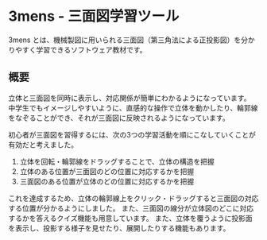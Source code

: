 # 3mens - 三面図学習ツール
3mens とは、機械製図に用いられる三面図（第三角法による正投影図）を分かりやすく学習できるソフトウェア教材です。

## 概要
立体と三面図を同時に表示し、対応関係が簡単にわかるようになっています。
中学生でもイメージしやすいように、直感的な操作で立体を動かしたり、輪郭線をなぞることができ、それが三面図に反映されるようになっています。

初心者が三面図を習得するには、次の3つの学習活動を順にこなしていくことが有効だと考えました。

1. 立体を回転・輪郭線をドラッグすることで、立体の構造を把握
2. 立体のある位置が三面図のどの位置に対応するかを把握
3. 三面図のある位置が立体のどの位置に対応するかを把握

これを達成するため、立体の輪郭線上をクリック・ドラッグすると三面図の対応する位置が分かるようにしました。
また、三面図の線分が立体図のどこに対応するかを答えるクイズ機能も用意しています。
また、立体を覆うように投影面を表示し、投影する様子を見せたり、展開したりする機能もあります。
